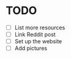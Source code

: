 # TODO

- [ ] List more resources
- [ ] Link Reddit post
- [ ] Set up the website
- [ ] Add pictures